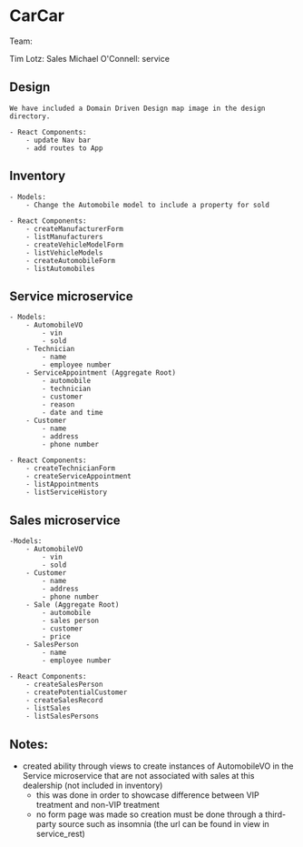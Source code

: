 # CarCar

Team:

Tim Lotz: Sales
Michael O'Connell: service

## Design

    We have included a Domain Driven Design map image in the design directory.

    - React Components:
        - update Nav bar
        - add routes to App

## Inventory
    - Models:
        - Change the Automobile model to include a property for sold

    - React Components:
        - createManufacturerForm
        - listManufacturers
        - createVehicleModelForm
        - listVehicleModels
        - createAutomobileForm
        - listAutomobiles

## Service microservice

    - Models:
        - AutomobileVO
            - vin
            - sold
        - Technician
            - name
            - employee number
        - ServiceAppointment (Aggregate Root)
            - automobile
            - technician
            - customer
            - reason
            - date and time
        - Customer
            - name
            - address
            - phone number

    - React Components:
        - createTechnicianForm
        - createServiceAppointment
        - listAppointments
        - listServiceHistory

## Sales microservice

    -Models:
        - AutomobileVO
            - vin
            - sold
        - Customer
            - name
            - address
            - phone number
        - Sale (Aggregate Root)
            - automobile
            - sales person
            - customer
            - price
        - SalesPerson
            - name
            - employee number

    - React Components:
        - createSalesPerson
        - createPotentialCustomer
        - createSalesRecord
        - listSales
        - listSalesPersons


## Notes:

- created ability through views to create instances of AutomobileVO in the Service microservice that are not associated with sales at this dealership (not included in inventory)
  - this was done in order to showcase difference between VIP treatment and non-VIP treatment
  - no form page was made so creation must be done through a third-party source such as insomnia (the url can be found in view in service_rest)
  